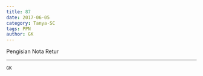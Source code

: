 ```yaml
---
title: 87
date: 2017-06-05
category: Tanya-SC
tags: PPN
author: GK
---
```


Pengisian Nota Retur

---



`GK`
